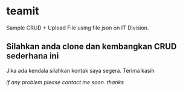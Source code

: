 # teamit
Sample CRUD + Upload File using file json on IT Division.

## Silahkan anda clone dan kembangkan CRUD sederhana ini
Jika ada kendala silahkan kontak saya segera. Terima kasih

*if any problem please contact me soon. thanks*
